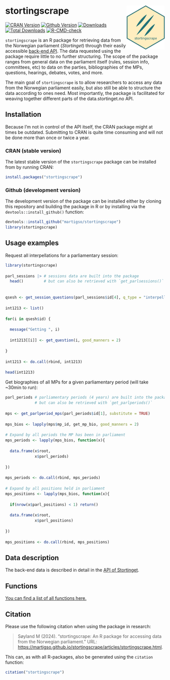 
# stortingscrape <img src="man/figures/stortingscrape.png" align="right" width="120"/>

<!-- badges: start -->

[![CRAN
Version](http://www.r-pkg.org/badges/version/stortingscrape)](https://cran.r-project.org/package=stortingscrape)
[![Github
Version](https://img.shields.io/github/r-package/v/martigso/stortingscrape?color=yellowgreen)](https://github.com/martigso/stortingscrape)
[![Downloads](http://cranlogs.r-pkg.org/badges/stortingscrape)](https://cran.r-project.org/package=stortingscrape)
[![Total
Downloads](http://cranlogs.r-pkg.org/badges/grand-total/stortingscrape?color=orange)](https://cran.r-project.org/package=stortingscrape)
[![R-CMD-check](https://github.com/martigso/stortingscrape/actions/workflows/check-standard.yaml/badge.svg)](https://github.com/martigso/stortingscrape/actions/workflows/check-standard.yaml)
<!-- badges: end -->

`stortingscrape` is an R package for retrieving data from the Norwegian
parliament (*Stortinget*) through their easily accessible [back-end
API](https://data.stortinget.no). The data requested using the package
require little to no further structuring. The scope of the package
ranges from general data on the parliament itself (rules, session info,
committees, etc) to data on the parties, bibliographies of the MPs,
questions, hearings, debates, votes, and more.

The main goal of `stortingscrape` is to allow researchers to access any
data from the Norwegian parliament easily, but also still be able to
structure the data according to ones need. Most importantly, the package
is facilitated for weaving together different parts of the
data.stortinget.no API.

## Installation

Because I’m not in control of the API itself, the CRAN package might at
times be outdated. Submitting to CRAN is quite time consuming and will
not be done more than once or twice a year.

### CRAN (stable version)

The latest stable version of the `stortingscrape` package can be
installed from by running CRAN:

``` r
install.packages("stortingscrape")
```

### Github (development version)

The development version of the package can be installed either by
cloning this repository and building the package in R or by installing
via the `devtools::install_github()` function:

``` r
devtools::install_github("martigso/stortingscrape")
library(stortingscrape)
```

## Usage examples

Request all interpellations for a parliamentary session:

``` r
library(stortingscrape)

parl_sessions |> # sessions data are built into the package
  head()         # but can also be retrieved with `get_parlsessions()`


qsesh <- get_session_questions(parl_sessions$id[4], q_type = "interpellasjoner")

int1213 <- list()

for(i in qsesh$id) {
  
  message("Getting ", i)
  
  int1213[[i]] <- get_question(i, good_manners = 2)

}

int1213 <- do.call(rbind, int1213)

head(int1213)
```

Get biographies of all MPs for a given parliamentary period (will take
~30min to run):

``` r
parl_periods # parliamentary periods (4 years) are built into the package,
             # but can also be retrieved with `get_parlperiods()`

mps <- get_parlperiod_mps(parl_periods$id[1], substitute = TRUE)

mps_bios <- lapply(mps$mp_id, get_mp_bio, good_manners = 2)

# Expand by all periods the MP has been in parliament
mps_periods <- lapply(mps_bios, function(x){
  
  data.frame(x$root,
             x$parl_periods)

})

mps_periods <- do.call(rbind, mps_periods)

# Expand by all positions held in parliament
mps_positions <- lapply(mps_bios, function(x){
  
  if(nrow(x$parl_positions) < 1) return()
  
  data.frame(x$root,
             x$parl_positions)
  
})

mps_positions <- do.call(rbind, mps_positions)
```

## Data description

The back-end data is described in detail in the [API of
Stortinget](https://data.stortinget.no/dokumentasjon-og-hjelp/).

## Functions

[You can find a list of all functions
here.](https://martigso.github.io/stortingscrape/functions.html)

## Citation

Please use the following citation when using the package in research:

> Søyland M (2024). “stortingscrape: An R package for accessing data
> from the Norwegian parliament.” URL:
> <https://martigso.github.io/stortingscrape/articles/stortingscrape.html>.

This can, as with all R-packages, also be generated using the `citation`
function:

``` r
citation("stortingscrape")
```
